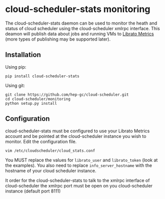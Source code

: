 cloud-scheduler-stats monitoring
================================

The cloud-scheduler-stats daemon can be used to monitor the heath and status
of cloud scheduler using the cloud-scheduler xmlrpc interface. This deamon 
will publish data about jobs and running VMs to [Librato Metrics][1] (more types
of publishing may be supported later).

Installation
------------

Using pip:

    pip install cloud-scheduler-stats


Using git:

    git clone https://github.com/hep-gc/cloud-scheduler.git
    cd cloud-scheduler/monitoring
    python setup.py install

Configuration
-------------

cloud-scheduler-stats must be configured to use your Librato Metrics account
and be pointed at the cloud-scheduler instance you wish to monitor. Edit the
configuration file.

    vim /etc/cloudscheduler/cloud_stats.conf

You MUST replace the values for `librato_user` and `librato_token` (look at the 
examples). You also need to replace `info_server_hostname` with the hostname
of your cloud scheduler instance. 

It order for the cloud-scheduler-stats to talk to the xmlrpc interface of 
cloud-scheduler the xmlrpc port must be open on you cloud-scheduler instance 
(default port 8111)


[1]: https://metrics.librato.com